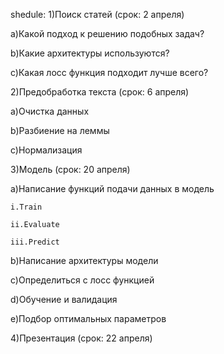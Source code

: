 shedule:
1)Поиск статей (срок: 2 апреля)

  a)Какой подход к решению подобных задач?

  b)Какие архитектуры используются?
  
  c)Какая лосс функция подходит лучше всего?
  
2)Предобработка текста (срок: 6 апреля)

  a)Очистка данных

  b)Разбиение на леммы
  
  c)Нормализация

3)Модель (срок: 20 апреля)
  
  a)Написание функций подачи данных в модель
  
    i.Train
    
    ii.Evaluate
    
    iii.Predict
  
  b)Написание архитектуры модели
  
  c)Определиться с лосс функцией
  
  d)Обучение и валидация
  
  e)Подбор оптимальных параметров

4)Презентация (срок: 22 апреля)
